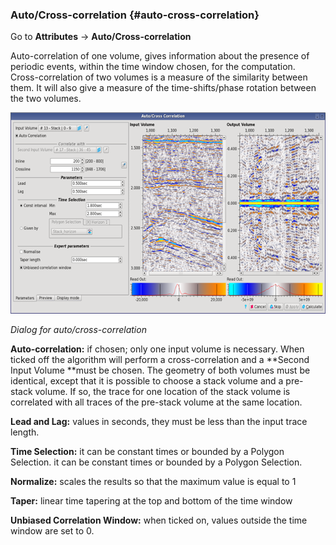### Auto/Cross-correlation {#auto-cross-correlation}

Go to **Attributes** → **Auto/Cross-correlation**

Auto-correlation of one volume, gives information about the presence of periodic events, within the time window chosen, for the computation. Cross-correlation of two volumes is a measure of the similarity between them. It will also give a measure of the time-shifts/phase rotation between the two volumes.

![](/assets/016_Attributes.png)

_Dialog for auto/cross-correlation_

**Auto-correlation:** if chosen; only one input volume is necessary. When ticked off the algorithm will perform a cross-correlation and a **Second Input Volume **must be chosen. The geometry of both volumes must be identical, except that it is possible to choose a stack volume and a pre-stack volume. If so, the trace for one location of the stack volume is correlated with all traces of the pre-stack volume at the same location.

**Lead and Lag:** values in seconds, they must be less than the input trace length.

**Time Selection:** it can be constant times or bounded by a Polygon Selection. it can be constant times or bounded by a Polygon Selection.

**Normalize:** scales the results so that the maximum value is equal to 1

**Taper:** linear time tapering at the top and bottom of the time window

**Unbiased Correlation Window:** when ticked on, values outside the time window are set to 0.

